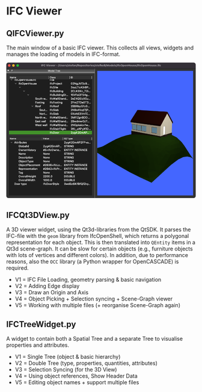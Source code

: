 # IFC Viewer

## QIFCViewer.py

The main window of a basic IFC viewer. This collects all views, widgets and manages the loading of models in IFC-format.

![viewer](images/QIFCViewer_03.png)

## IFCQt3DView.py

A 3D viewer widget, using the Qt3d-libraries from the QtSDK.
It parses the IFC-file with the `geom` library from IfcOpenShell, which returns a polygonal representation for each object. This is then translated into `QEntity` items in a Qt3d scene-graph. It can be slow for certain objects (e.g., furniture objects with lots of vertices and different colors).
In addition, due to performance reasons, also the `OCC` library (a Python wrapper for OpenCASCADE) is required.

* V1 = IFC File Loading, geometry parsing & basic navigation
* V2 = Adding Edge display
* V3 = Draw an Origin and Axis
* V4 = Object Picking + Selection syncing + Scene-Graph viewer
* V5 = Working with multiple files (+ reorganise Scene-Graph again)

## IFCTreeWidget.py

A widget to contain both a Spatial Tree and a separate Tree to visualise properties and attributes.

* V1 = Single Tree (object & basic hierarchy)
* V2 = Double Tree (type, properties, quantities, attributes)
* V3 = Selection Syncing (for the 3D View)
* V4 = Using object references, Show Header Data
* V5 = Editing object names + support multiple files